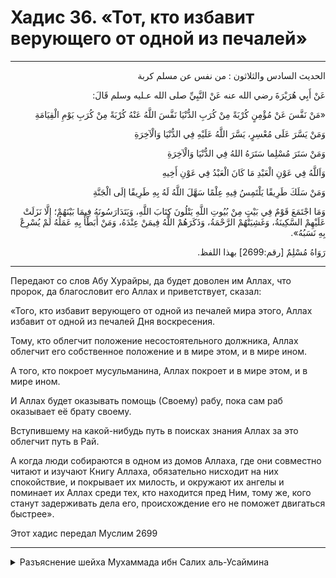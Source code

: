 <h1 class="hadith-header">Хадис 36. «Тот, кто избавит верующего от одной из печалей» </h1>

<hr>

<p class="arabic-text" dir="rtl">
الحديث السادس والثلاثون :
من نفس عن مسلم كربة
</p>

<p class="arabic-text" dir="rtl">
عَنْ أَبِي هُرَيْرَةَ رضي الله عنه عَنْ النَّبِيِّ صلى الله عـليه وسلم قَالَ: 
</p>

<p class="arabic-text" dir="rtl">
«مَنْ نَفَّسَ عَنْ مُؤْمِنٍ كُرْبَةً مِنْ كُرَبِ الدُّنْيَا نَفَّسَ اللَّهُ عَنْهُ كُرْبَةً مِنْ كُرَبِ يَوْمِ الْقِيَامَةِ
</p>

<p class="arabic-text" dir="rtl">
 وَمَنْ يَسَّرَ عَلَى مُعْسِرٍ، يَسَّرَ اللَّهُ عَلَيْهِ فِي الدُّنْيَا وَالْآخِرَةِ
</p>

<p class="arabic-text" dir="rtl">
 وَمَنْ سَتَرَ مُسْلِما سَتَرَهُ اللهُ فِي الدُّنْيَا وَالْآخِرَةِ 
</p>

<p class="arabic-text" dir="rtl">
 وَاَللَّهُ فِي عَوْنِ الْعَبْدِ مَا كَانَ الْعَبْدُ فِي عَوْنِ أَخِيهِ
</p>

<p class="arabic-text" dir="rtl">
 وَمَنْ سَلَكَ طَرِيقًا يَلْتَمِسُ فِيهِ عِلْمًا سَهَّلَ اللَّهُ لَهُ بِهِ طَرِيقًا إلَى الْجَنَّةِ
</p>

<p class="arabic-text" dir="rtl">
 وَمَا اجْتَمَعَ قَوْمٌ فِي بَيْتٍ مِنْ بُيُوتِ اللَّهِ يَتْلُونَ كِتَابَ اللَّهِ، وَيَتَدَارَسُونَهُ فِيمَا بَيْنَهُمْ؛ إلَّا نَزَلَتْ عَلَيْهِمْ السَّكِينَةُ، وَغَشِيَتْهُمْ الرَّحْمَةُ، وَذَكَرَهُمْ اللَّهُ فِيمَنْ عِنْدَهُ، وَمَنْ أَبَطْأَ بِهِ عَمَلُهُ لَمْ يُسْرِعْ بِهِ نَسَبُهُ». 
</p>

<p class="arabic-subtext" dir="rtl">
رَوَاهُ مُسْلِمٌ [رقم:2699] بهذا اللفظ. 
</p>

<hr>

<p class="russian-text">
Передают со слов Абу Хурайры, да будет доволен им Аллах, что пророк, да благословит его Аллах и приветствует, сказал: 
</p>

<p class="russian-text">
«Того, кто избавит верующего от одной из печалей мира этого, Аллах избавит от одной из печалей Дня воскресения.
</p>

<p class="russian-text">
Тому, кто облегчит положение несостоятельного должника, Аллах облегчит его собственное положение и в мире этом, и в мире ином.
</p>

<p class="russian-text">
А того, кто покроет мусульманина, Аллах покроет и в мире этом, и в мире ином.
</p>

<p class="russian-text">
И Аллах будет оказывать помощь (Своему) рабу, пока сам раб оказывает её брату своему. 
</p>

<p class="russian-text">
Вступившему на какой-нибудь путь в поисках знания Аллах за это облегчит путь в Рай.
</p>

<p class="russian-text">
А когда люди собираются в одном из домов Аллаха, где они совместно читают и изучают Книгу Аллаха, обязательно нисходит на них спокойствие, и покрывает их милость, и окружают их ангелы и поминает их Аллах среди тех, кто находится пред Ним, тому же, кого станут задерживать дела его, происхождение его не поможет двигаться быстрее».
</p>

<p class="russian-subtext">
Этот хадис передал Муслим 2699
</p>

<hr class="endline">

<details class="comments">
  <summary class="comments-title">Разъяснение шейха Мухаммада ибн Салих аль-Усаймина</summary>
  <p class="comments-text">Скоро...</p>
</details>